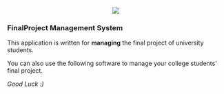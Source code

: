 <p align="center"><img src="https://laravel.com/assets/img/components/logo-laravel.svg"></p>

<h3>FinalProject Management System</h3>

<p>This application is written for <b>managing</b> the final project of university students.</p>
<p>You can also use the following software to manage your college students' final project.</p>

<i>Good Luck :)</i>
